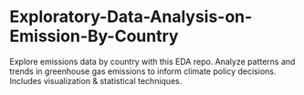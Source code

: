 # Exploratory-Data-Analysis-on-Emission-By-Country

Explore emissions data by country with this EDA repo. Analyze patterns and trends in greenhouse gas emissions to inform climate policy decisions. Includes visualization &amp; statistical techniques.
